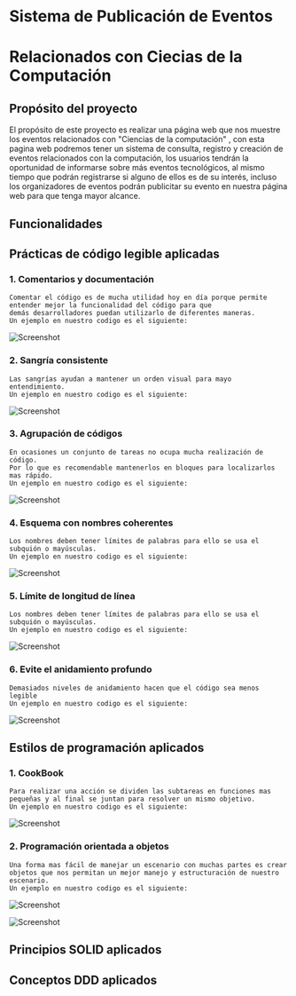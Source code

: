 # Sistema de Publicación de Eventos 
# Relacionados con Ciecias de la Computación

## Propósito del proyecto


El propósito de este proyecto es realizar una página web que nos muestre los
eventos relacionados con "Ciencias de la computación" , con esta pagina web podremos tener un sistema de consulta, registro y creación 
de eventos relacionados con la computación, los usuarios tendrán la oportunidad de informarse sobre más eventos tecnológicos, 
al mismo tiempo que podrán registrarse si alguno de ellos es de su interés, incluso los organizadores de eventos podrán publicitar
su evento en nuestra página web para que tenga mayor alcance. 

## Funcionalidades

## Prácticas de código legible aplicadas

### 1. Comentarios y documentación 

    Comentar el código es de mucha utilidad hoy en día porque permite entender mejor la funcionalidad del código para que
    demás desarrolladores puedan utilizarlo de diferentes maneras. 
    Un ejemplo en nuestro codigo es el siguiente:
    
  ![Screenshot](Imagenes/screen1.png)
    
### 2. Sangría consistente 

    Las sangrías ayudan a mantener un orden visual para mayo entendimiento.
    Un ejemplo en nuestro codigo es el siguiente:
    
  ![Screenshot](Imagenes/screen2.png)
    
 ### 3. Agrupación de códigos 

    En ocasiones un conjunto de tareas no ocupa mucha realización de código.
    Por lo que es recomendable mantenerlos en bloques para localizarlos mas rápido.
    Un ejemplo en nuestro codigo es el siguiente:
    
  ![Screenshot](Imagenes/screen3.png)   
    

  ### 4. Esquema con nombres coherentes

    Los nombres deben tener límites de palabras para ello se usa el subquión o mayúsculas.
    Un ejemplo en nuestro codigo es el siguiente:
    
  ![Screenshot](Imagenes/screen4.png)   
  
  
  ### 5. Límite de longitud de línea

    Los nombres deben tener límites de palabras para ello se usa el subquión o mayúsculas.
    Un ejemplo en nuestro codigo es el siguiente:
    
  ![Screenshot](Imagenes/screen5.png)   
    
    
   ### 6. Evite el anidamiento profundo

    Demasiados niveles de anidamiento hacen que el código sea menos legible
    Un ejemplo en nuestro codigo es el siguiente:
    
  ![Screenshot](Imagenes/screen6.png) 


## Estilos de programación aplicados

### 1. CookBook 

    Para realizar una acción se dividen las subtareas en funciones mas pequeñas y al final se juntan para resolver un mismo objetivo.
    Un ejemplo en nuestro codigo es el siguiente:
    
  ![Screenshot](Imagenes/screen7.png)

### 2. Programación orientada a objetos

    Una forma mas fácil de manejar un escenario con muchas partes es crear objetos que nos permitan un mejor manejo y estructuración de nuestro escenario. 
    Un ejemplo en nuestro codigo es el siguiente:
    
  ![Screenshot](Imagenes/screen8.png)
  
  ![Screenshot](Imagenes/screen9.png)




## Principios SOLID aplicados

## Conceptos DDD aplicados 
